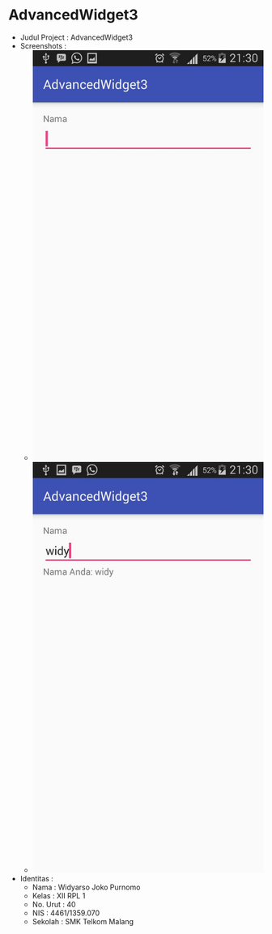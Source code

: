 # AdvancedWidget3

* Judul Project : AdvancedWidget3
* Screenshots :
  * ![AdvancedWidget3SS1](https://github.com/LittleFireflies/AdvancedWidget3/blob/master/AW3-1.jpg)
  * ![AdvancedWidget3SS2](https://github.com/LittleFireflies/AdvancedWidget3/blob/master/AW3-2.jpg)
* Identitas :
  * Nama     : Widyarso Joko Purnomo
  * Kelas    : XII RPL 1
  * No. Urut : 40
  * NIS      : 4461/1359.070
  * Sekolah  : SMK Telkom Malang

